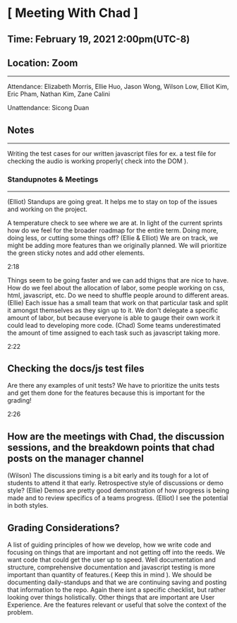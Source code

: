 # [ Meeting With Chad ]
## Time: February 19, 2021 2:00pm(UTC-8)

## Location: Zoom
<hr>

Attendance:
Elizabeth Morris, Ellie Huo, Jason Wong, Wilson Low, Elliot Kim, Eric Pham, Nathan Kim, Zane Calini

Unattendance:
Sicong Duan

## Notes
<hr>
Writing the test cases for our written javascript files for ex. a test file for checking the audio is working properly( check into the DOM ).

### Standupnotes & Meetings
<hr>
(Elliot) Standups are going great. It helps me to stay on top of the issues and working on the project.

A temperature check to see where we are at. In light of the current sprints how do we feel for the broader roadmap for the entire term.
Doing more, doing less, or cutting some things off? 
(Ellie & Elliot) We are on track, we might be adding more features than we originally planned. We will prioritize the green sticky notes and add other elements. 

2:18

Things seem to be going faster and we can add thigns that are nice to have.
How do we feel about the allocation of labor, some people working on css, html, javascript, etc. Do we need to shuffle people around to different areas.
(Ellie) Each issue has a small team that work on that particular task and split it amongst themselves as they sign up to it. We don't delegate
a specific amount of labor, but because everyone is able to gauge their own work it could lead to developing more code.
(Chad) Some teams underestimated the amount of time assigned to each task such as javascript taking more. 

2:22
## Checking the docs/js test files
Are there any examples of unit tests? We have to prioritize the units tests and get them done for the features because this is important for the grading!


2:26
## How are the meetings with Chad, the discussion sessions, and the breakdown points that chad posts on the manager channel 
(Wilson) The discussions timing is a bit early and its tough for a lot of students to attend it that early. 
Retrospective style of discussions or demo style? 
(Ellie) Demos are pretty good demonstration of how progress is being made and to review specifics of a teams progress. (Elliot) I see the potential in both styles.

## Grading Considerations?

A list of guiding principles of how we develop, how we write code and focusing on things that are important and not getting off into the reeds. We want code that could get the user
up to speed. Well documentation and structure, comprehensive documentation and javascript testing is more important than quantity of features.( Keep this in mind ). 
We should be documenting daily-standups and that we are continuing saving and posting that information to the repo. 
Again there isnt a specific checklist, but rather looking over things holistically. Other things that are important are User Experience. Are the features relevant or useful that solve the 
context of the problem.




